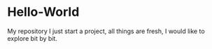 # Hello-World
My repository
I just start a project, all things are fresh, I would like to explore bit by bit.
